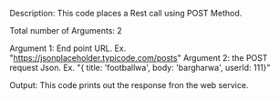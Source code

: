 Description: This code places a Rest call using POST Method.

Total number of Arguments: 2

Argument 1: End point URL. Ex. "https://jsonplaceholder.typicode.com/posts"
Argument 2: the POST request Json. Ex. "{ title: 'footballwa', body: 'bargharwa', userId: 111}"

Output: This code prints out the response fron the web service. 